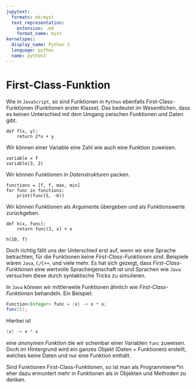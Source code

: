 ```yaml
---
jupytext:
  formats: md:myst
  text_representation:
    extension: .md
    format_name: myst
kernelspec:
  display_name: Python 3
  language: python
  name: python3
---
```


# First-Class-Funktion

Wie in ``JavaScript``, so sind Funktionen in ``Python`` ebenfalls First-Class-Funktionen (Funktionen erster Klasse).
Das bedeutet im Wesentlichen, dass es keinen Unterschied mit dem Umgang zwischen Funktionen und Daten gibt.

```{code-cell} python3
def f(x, y):
    return 2*x + y
```

Wir können einer Variable eine Zahl wie auch eine Funktion zuweisen.

```{code-cell} python3
variable = f
variable(3, 2)
```

Wir können Funktionen in *Datenstrukturen* packen.

```{code-cell} python3
functions = [f, f, max, min]
for func in functions:
    print(func(5, -6))
```

Wir können Funktionen als Argumente übergeben und als Funktionswerte zurückgeben.

```{code-cell} python3
def h(x, func):
    return func(3, x) + x

h(10, f)
```

Doch richtig fällt uns der Unterschied erst auf, wenn wir eine Sprache betrachten, für die Funktionen keine *First-Class-Funktionen* sind.
Beispiele wären ``Java``, ``C/C++``, und viele mehr.
Es hat sich gezeigt, dass *First-Class-Funktionen* eine wertvolle Spracheigenschaft ist und Sprachen wie ``Java`` versuchen diese durch syntaktische Tricks zu simulieren.

In ``Java`` können wir mittlerweile Funktionen ähnlich wie *First-Class-Funktionen* behandeln.
Ein Beispiel:

```java
Function<Integer> func = (x) -> x * x;
func(5);
```

Hierbei ist

```java
(x) -> x * x
```

eine *anonymen Funktion* die wir scheinbar einer Variablen ``func`` zuweisen.
Doch im Hintergrund wird ein ganzes Objekt (Daten + Funktionen) erstellt, welches keine Daten und nur eine Funktion enthält.

Sind Funktionen First-Class-Funktionen, so ist man als Programmierer\*in eher dazu ermuntert mehr in Funktionen als in Objekten und Methoden zu denken.